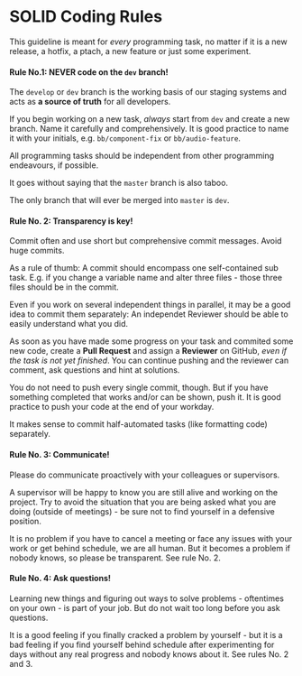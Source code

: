 # SOLID Coding Rules 

This guideline is meant for *every* programming task, no matter if it is a new release, a hotfix, a ptach, a new feature or just some experiment.

#### Rule No.1: NEVER code on the `dev` branch!

The `develop` or `dev` branch is the working basis of our staging systems and acts as **a source of truth** for all developers. 

If you begin working on a new task, *always* start from `dev` and create a new branch. Name it carefully and comprehensively. It is good practice to name it with your initials, e.g. `bb/component-fix` or `bb/audio-feature`.

All programming tasks should be independent from other programming endeavours, if possible. 

It goes without saying that the `master` branch is also taboo.

The only branch that will ever be merged into `master` is `dev`.

#### Rule No. 2: Transparency is key!

Commit often and use short but comprehensive commit messages. Avoid huge commits.

As a rule of thumb: A commit should encompass one self-contained sub task. E.g. if you change a variable name and alter three files - those three files should be in the commit. 

Even if you work on several independent things in parallel, it may be a good idea to commit them separately: An independet Reviewer should be able to easily understand what you did.

As soon as you have made some progress on your task and commited some new code, create a **Pull Request** and assign a **Reviewer** on GitHub, *even if the task is not yet finished*. You can continue pushing and the reviewer can comment, ask questions and hint at solutions.

You do not need to push every single commit, though. But if you have something completed that works and/or can be shown, push it. It is good practice to push your code at the end of your workday.

It makes sense to commit half-automated tasks (like formatting code) separately.

#### Rule No. 3:  Communicate!

Please do communicate proactively with your colleagues or supervisors. 

A supervisor will be happy to know you are still alive and working on the project. Try to avoid the situation that you are being asked what you are doing (outside of meetings) - be sure not to find yourself in a defensive position.

It is no problem if you have to cancel a meeting or face any issues with your work or get behind schedule, we are all human. But it becomes a problem if nobody knows, so please be transparent. See rule No. 2.

#### Rule No. 4: Ask questions!

Learning new things and figuring out ways to solve problems - oftentimes on your own - is part of your job. But do not wait too long before you ask questions.

It is a good feeling if you finally cracked a problem by yourself - but it is a bad feeling if you find yourself behind schedule after experimenting for days without any real progress and nobody knows about it. See rules No. 2 and 3.
